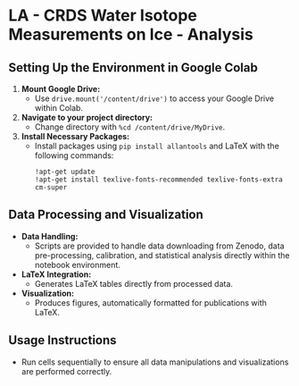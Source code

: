 # LA - CRDS Water Isotope Measurements on Ice - Analysis

## Setting Up the Environment in Google Colab
1. **Mount Google Drive:**
   - Use `drive.mount('/content/drive')` to access your Google Drive within Colab.
2. **Navigate to your project directory:**
   - Change directory with `%cd /content/drive/MyDrive`.
3. **Install Necessary Packages:**
   - Install packages using `pip install allantools` and LaTeX with the following commands:
     ```
     !apt-get update
     !apt-get install texlive-fonts-recommended texlive-fonts-extra cm-super
     ```

## Data Processing and Visualization
- **Data Handling:**
  - Scripts are provided to handle data downloading from Zenodo, data pre-processing, calibration, and statistical analysis directly within the notebook environment.
- **LaTeX Integration:**  
  - Generates LaTeX tables directly from processed data.
- **Visualization:**
  - Produces figures, automatically formatted for publications with LaTeX.



## Usage Instructions
- Run cells sequentially to ensure all data manipulations and visualizations are performed correctly.



